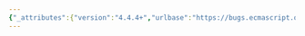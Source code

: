 ```yaml
---
{"_attributes":{"version":"4.4.4+","urlbase":"https://bugs.ecmascript.org/","maintainer":"dherman@mozilla.com"},"bug":{"bug_id":1237,"creation_ts":"2013-01-31 13:23:00 -0800","short_desc":"presentation of notes","delta_ts":"2015-03-17 16:49:13 -0700","product":"Draft for 7th Edition","component":"Deferred from 6th edition","version":"unspecified","rep_platform":"All","op_sys":"All","bug_status":"CONFIRMED","priority":"Normal","bug_severity":"enhancement","everconfirmed":true,"reporter":{"uid":"jmdyck","name":"Michael Dyck"},"assigned_to":{"uid":"allen","name":"Allen Wirfs-Brock"},"long_desc":[{"commentid":3169,"comment_count":0,"who":{"uid":"jmdyck","name":"Michael Dyck"},"bug_when":"2013-01-31 13:23:24 -0800","thetext":"It's easy to see where a Note begins, because it starts with \"NOTE\" and some whitespace.\n\nBut it's often hard to see where it ends, because (as far as I can tell) the only visual difference between Note-text and normal body text is that Note-text is in a slightly smaller font (say, 10pt versus 11pt).\n\n(And it's important to see where a Note ends, because that's a division between normative and non-normative text.)\n\nSo please do something to make the end of a Note more obvious. E.g.:\n-- change the Note's typeface, text color (gray level), background color,\n   and/or indentation,\n-- put a box around it,\n-- put it in brackets, or\n-- end it with something like \"End Note\".\n\n(I looked at a couple other Ecma specs, and there doesn't appear to be a \"house style\" for Notes.)"},{"commentid":4365,"comment_count":1,"who":{"uid":"allen","name":"Allen Wirfs-Brock"},"bug_when":"2013-07-11 16:29:44 -0700","thetext":"actually the ECMA  house style for TC39 is basically the ISO/IEC style http://isotc.iso.org/livelink/livelink?func=ll&objId=4230456&objAction=browse&sort=subtype√ \n\nbecause TC39 standards are usually fast-tracked as ISO standards."},{"commentid":4384,"comment_count":2,"who":{"uid":"jmdyck","name":"Michael Dyck"},"bug_when":"2013-07-12 01:04:24 -0700","thetext":"In that document (\"Rules for the structure and drafting of International Standards\"), the relevant section appears to be 6.5.1 \"Notes and examples integrated in the text\". As far as I can tell, none of the requirements there prohibit any of my suggestions in comment 0."}]}}
---
```

